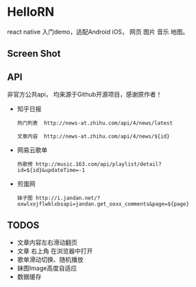 # HelloRN

react native 入门demo，适配Android iOS， 网页 图片 音乐 地图。


## Screen Shot


## API

非官方公共api， 均来源于Github开源项目，感谢原作者！
- 知乎日报

    ``热门列表  http://news-at.zhihu.com/api/4/news/latest``
    
    ``文章内容  http://news-at.zhihu.com/api/4/news/${id}``

- 网易云歌单

    ``热歌榜 http://music.163.com/api/playlist/detail?id=${id}&updateTime=-1``

- 煎蛋网

    ``妹子图 http://i.jandan.net/?oxwlxojflwblxbsapi=jandan.get_ooxx_comments&page=${page}``

## TODOS

- 文章内容左右滑动翻页
- 文章 右上角 在浏览器中打开    
- 歌单滑动切换、随机播放
- 妹图Image高度自适应
- 数据缓存